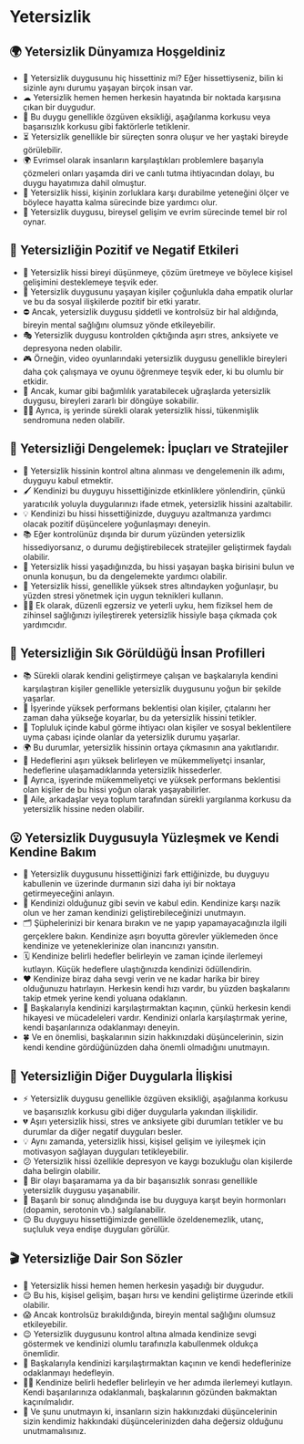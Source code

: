 # Yetersizlik

## 🌍 Yetersizlik Dünyamıza Hoşgeldiniz

* 🔎 Yetersizlik duygusunu hiç hissettiniz mi? Eğer hissettiyseniz, bilin ki sizinle aynı durumu yaşayan birçok insan var.
* ☁ Yetersizlik hemen hemen herkesin hayatında bir noktada karşısına çıkan bir duygudur.
* 🌱 Bu duygu genellikle özgüven eksikliği, aşağılanma korkusu veya başarısızlık korkusu gibi faktörlerle tetiklenir.
* ⏳ Yetersizlik genellikle bir süreçten sonra oluşur ve her yaştaki bireyde görülebilir.
* 🌍 Evrimsel olarak insanların karşılaştıkları problemlere başarıyla çözmeleri onları yaşamda diri ve canlı tutma ihtiyacından dolayı, bu duygu hayatımıza dahil olmuştur.
* 🌲 Yetersizlik hissi, kişinin zorluklara karşı durabilme yeteneğini ölçer ve böylece hayatta kalma sürecinde bize yardımcı olur.
* 👥 Yetersizlik duygusu, bireysel gelişim ve evrim sürecinde temel bir rol oynar.

## 💫 Yetersizliğin Pozitif ve Negatif Etkileri

* 💼 Yetersizlik hissi bireyi düşünmeye, çözüm üretmeye ve böylece kişisel gelişimini desteklemeye teşvik eder.
* 🌱 Yetersizlik duygusunu yaşayan kişiler çoğunlukla daha empatik olurlar ve bu da sosyal ilişkilerde pozitif bir etki yaratır.
* ⛔ Ancak, yetersizlik duygusu şiddetli ve kontrolsüz bir hal aldığında, bireyin mental sağlığını olumsuz yönde etkileyebilir.
* 🎭 Yetersizlik duygusu kontrolden çıktığında aşırı stres, anksiyete ve depresyona neden olabilir.
* 🎮 Örneğin, video oyunlarındaki yetersizlik duygusu genellikle bireyleri daha çok çalışmaya ve oyunu öğrenmeye teşvik eder, ki bu olumlu bir etkidir.
* 🎲 Ancak, kumar gibi bağımlılık yaratabilecek uğraşlarda yetersizlik duygusu, bireyleri zararlı bir döngüye sokabilir.
* 👩‍💼 Ayrıca, iş yerinde sürekli olarak yetersizlik hissi, tükenmişlik sendromuna neden olabilir.

## 🚀 Yetersizliği Dengelemek: İpuçları ve Stratejiler

* 🧘 Yetersizlik hissinin kontrol altına alınması ve dengelemenin ilk adımı, duyguyu kabul etmektir.
* 🖌 Kendinizi bu duyguyu hissettiğinizde etkinliklere yönlendirin, çünkü yaratıcılık yoluyla duygularınızı ifade etmek, yetersizlik hissini azaltabilir.
* 💡 Kendinizi bu hissi hissettiğinizde, duyguyu azaltmanıza yardımcı olacak pozitif düşüncelere yoğunlaşmayı deneyin.
* 📚 Eğer kontrolünüz dışında bir durum yüzünden yetersizlik hissediyorsanız, o durumu değiştirebilecek stratejiler geliştirmek faydalı olabilir.
* 👭 Yetersizlik hissi yaşadığınızda, bu hissi yaşayan başka birisini bulun ve onunla konuşun, bu da dengelemekte yardımcı olabilir.
* 🛌 Yetersizlik hissi, genellikle yüksek stres altındayken yoğunlaşır, bu yüzden stresi yönetmek için uygun teknikleri kullanın.
* 🏃‍♀️ Ek olarak, düzenli egzersiz ve yeterli uyku, hem fiziksel hem de zihinsel sağlığınızı iyileştirerek yetersizlik hissiyle başa çıkmada çok yardımcıdır.

## 🔎 Yetersizliğin Sık Görüldüğü İnsan Profilleri

* 📚 Sürekli olarak kendini geliştirmeye çalışan ve başkalarıyla kendini karşılaştıran kişiler genellikle yetersizlik duygusunu yoğun bir şekilde yaşarlar.
* 💼 İşyerinde yüksek performans beklentisi olan kişiler, çıtalarını her zaman daha yükseğe koyarlar, bu da yetersizlik hissini tetikler.
* 👥 Topluluk içinde kabul görme ihtiyacı olan kişiler ve sosyal beklentilere uyma çabası içinde olanlar da yetersizlik durumu yaşarlar.
* 🌍 Bu durumlar, yetersizlik hissinin ortaya çıkmasının ana yakıtlarıdır.
* 🎯 Hedeflerini aşırı yüksek belirleyen ve mükemmeliyetçi insanlar, hedeflerine ulaşamadıklarında yetersizlik hissederler.
* 💼 Ayrıca, işyerinde mükemmeliyetçi ve yüksek performans beklentisi olan kişiler de bu hissi yoğun olarak yaşayabilirler.
* 👑 Aile, arkadaşlar veya toplum tarafından sürekli yargılanma korkusu da yetersizlik hissine neden olabilir.

## 😮 Yetersizlik Duygusuyla Yüzleşmek ve Kendi Kendine Bakım

* 🌸 Yetersizlik duygusunu hissettiğinizi fark ettiğinizde, bu duyguyu kabullenin ve üzerinde durmanın sizi daha iyi bir noktaya getirmeyeceğini anlayın.
* 🥳 Kendinizi olduğunuz gibi sevin ve kabul edin. Kendinize karşı nazik olun ve her zaman kendinizi geliştirebileceğinizi unutmayın.
* 🗂 Şüphelerinizi bir kenara bırakın ve ne yapıp yapamayacağınızla ilgili gerçeklere bakın. Kendinize aşırı boyutta görevler yüklemeden önce kendinize ve yeteneklerinize olan inancınızı yansıtın.
* 🗓 Kendinize belirli hedefler belirleyin ve zaman içinde ilerlemeyi kutlayın. Küçük hedeflere ulaştığınızda kendinizi ödüllendirin.
* ❤ Kendinize biraz daha sevgi verin ve ne kadar harika bir birey olduğunuzu hatırlayın. Herkesin kendi hızı vardır, bu yüzden başkalarını takip etmek yerine kendi yoluana odaklanın.
* 🎎 Başkalarıyla kendinizi karşılaştırmaktan kaçının, çünkü herkesin kendi hikayesi ve mücadeleleri vardır. Kendinizi onlarla karşılaştırmak yerine, kendi başarılarınıza odaklanmayı deneyin.
* 🍀 Ve en önemlisi, başkalarının sizin hakkınızdaki düşüncelerinin, sizin kendi kendine gördüğünüzden daha önemli olmadığını unutmayın.

## 💓 Yetersizliğin Diğer Duygularla İlişkisi

* ⚡ Yetersizlik duygusu genellikle özgüven eksikliği, aşağılanma korkusu ve başarısızlık korkusu gibi diğer duygularla yakından ilişkilidir.
* 💔 Aşırı yetersizlik hissi, stres ve anksiyete gibi durumları tetikler ve bu durumlar da diğer negatif duyguları besler.
* 💡 Aynı zamanda, yetersizlik hissi, kişisel gelişim ve iyileşmek için motivasyon sağlayan duyguları tetikleyebilir.
* 😕 Yetersizlik hissi özellikle depresyon ve kaygı bozukluğu olan kişilerde daha belirgin olabilir.
* 💼 Bir olayı başaramama ya da bir başarısızlık sonrası genellikle yetersizlik duygusu yaşanabilir.
* 🚀 Başarılı bir sonuç alındığında ise bu duyguya karşıt beyin hormonları (dopamin, serotonin vb.) salgılanabilir.
* 😌 Bu duyguyu hissettiğimizde genellikle özeldenemezlik, utanç, suçluluk veya endişe duyguları görülür.

## 🎬 Yetersizliğe Dair Son Sözler

* 👥 Yetersizlik hissi hemen hemen herkesin yaşadığı bir duygudur.
* 😌 Bu his, kişisel gelişim, başarı hırsı ve kendini geliştirme üzerinde etkili olabilir.
* 😱 Ancak kontrolsüz bırakıldığında, bireyin mental sağlığını olumsuz etkileyebilir.
* 😉 Yetersizlik duygusunu kontrol altına almada kendinize sevgi göstermek ve kendinizi olumlu tarafınızla kabullenmek oldukça önemlidir.
* 🚀 Başkalarıyla kendinizi karşılaştırmaktan kaçının ve kendi hedeflerinize odaklanmayı hedefleyin.
* 👩‍🎓 Kendinize belirli hedefler belirleyin ve her adımda ilerlemeyi kutlayın. Kendi başarılarınıza odaklanmalı, başkalarının gözünden bakmaktan kaçınılmalıdır.
* 💞 Ve şunu unutmayın ki, insanların sizin hakkınızdaki düşüncelerinin sizin kendimiz hakkındaki düşüncelerinizden daha değersiz olduğunu unutmamalısınız.
